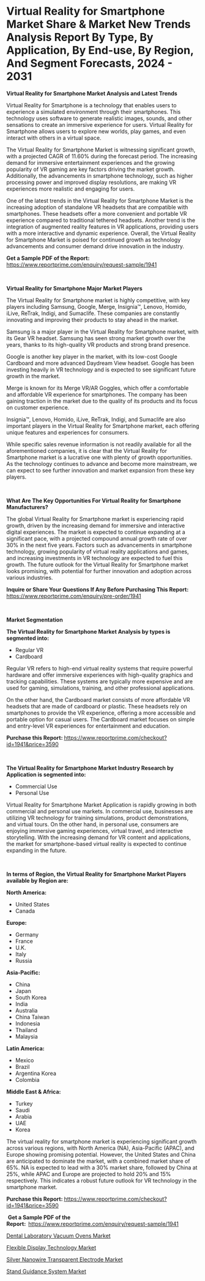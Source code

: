 <p><h1>Virtual Reality for Smartphone Market Share & Market New Trends Analysis Report By Type, By Application, By End-use, By Region, And Segment Forecasts, 2024 - 2031</h1></p><p><strong>Virtual Reality for Smartphone Market Analysis and Latest Trends</strong></p>
<p><p>Virtual Reality for Smartphone is a technology that enables users to experience a simulated environment through their smartphones. This technology uses software to generate realistic images, sounds, and other sensations to create an immersive experience for users. Virtual Reality for Smartphone allows users to explore new worlds, play games, and even interact with others in a virtual space.</p><p>The Virtual Reality for Smartphone Market is witnessing significant growth, with a projected CAGR of 11.60% during the forecast period. The increasing demand for immersive entertainment experiences and the growing popularity of VR gaming are key factors driving the market growth. Additionally, the advancements in smartphone technology, such as higher processing power and improved display resolutions, are making VR experiences more realistic and engaging for users.</p><p>One of the latest trends in the Virtual Reality for Smartphone Market is the increasing adoption of standalone VR headsets that are compatible with smartphones. These headsets offer a more convenient and portable VR experience compared to traditional tethered headsets. Another trend is the integration of augmented reality features in VR applications, providing users with a more interactive and dynamic experience. Overall, the Virtual Reality for Smartphone Market is poised for continued growth as technology advancements and consumer demand drive innovation in the industry.</p></p>
<p><strong>Get a Sample PDF of the Report:&nbsp;</strong> <a href="https://www.reportprime.com/enquiry/request-sample/1941">https://www.reportprime.com/enquiry/request-sample/1941</a></p>
<p>&nbsp;</p>
<p><strong>Virtual Reality for Smartphone Major Market Players</strong></p>
<p><p>The Virtual Reality for Smartphone market is highly competitive, with key players including Samsung, Google, Merge, Insignia™, Lenovo, Homido, iLive, ReTrak, Indigi, and Sumaclife. These companies are constantly innovating and improving their products to stay ahead in the market.</p><p>Samsung is a major player in the Virtual Reality for Smartphone market, with its Gear VR headset. Samsung has seen strong market growth over the years, thanks to its high-quality VR products and strong brand presence.</p><p>Google is another key player in the market, with its low-cost Google Cardboard and more advanced Daydream View headset. Google has been investing heavily in VR technology and is expected to see significant future growth in the market.</p><p>Merge is known for its Merge VR/AR Goggles, which offer a comfortable and affordable VR experience for smartphones. The company has been gaining traction in the market due to the quality of its products and its focus on customer experience.</p><p>Insignia™, Lenovo, Homido, iLive, ReTrak, Indigi, and Sumaclife are also important players in the Virtual Reality for Smartphone market, each offering unique features and experiences for consumers.</p><p>While specific sales revenue information is not readily available for all the aforementioned companies, it is clear that the Virtual Reality for Smartphone market is a lucrative one with plenty of growth opportunities. As the technology continues to advance and become more mainstream, we can expect to see further innovation and market expansion from these key players.</p></p>
<p>&nbsp;</p>
<p><strong>What Are The Key Opportunities For Virtual Reality for Smartphone Manufacturers?</strong></p>
<p><p>The global Virtual Reality for Smartphone market is experiencing rapid growth, driven by the increasing demand for immersive and interactive digital experiences. The market is expected to continue expanding at a significant pace, with a projected compound annual growth rate of over 30% in the next five years. Factors such as advancements in smartphone technology, growing popularity of virtual reality applications and games, and increasing investments in VR technology are expected to fuel this growth. The future outlook for the Virtual Reality for Smartphone market looks promising, with potential for further innovation and adoption across various industries.</p></p>
<p><strong>Inquire or Share Your Questions If Any Before Purchasing This Report:</strong> <a href="https://www.reportprime.com/enquiry/pre-order/1941">https://www.reportprime.com/enquiry/pre-order/1941</a></p>
<p>&nbsp;</p>
<p><strong>Market Segmentation</strong></p>
<p><strong>The Virtual Reality for Smartphone Market Analysis by types is segmented into:</strong></p>
<p><ul><li>Regular VR</li><li>Cardboard</li></ul></p>
<p><p>Regular VR refers to high-end virtual reality systems that require powerful hardware and offer immersive experiences with high-quality graphics and tracking capabilities. These systems are typically more expensive and are used for gaming, simulations, training, and other professional applications. </p><p>On the other hand, the Cardboard market consists of more affordable VR headsets that are made of cardboard or plastic. These headsets rely on smartphones to provide the VR experience, offering a more accessible and portable option for casual users. The Cardboard market focuses on simple and entry-level VR experiences for entertainment and education.</p></p>
<p><strong>Purchase this Report:&nbsp;</strong><a href="https://www.reportprime.com/checkout?id=1941&price=3590">https://www.reportprime.com/checkout?id=1941&price=3590</a></p>
<p>&nbsp;</p>
<p><strong>The Virtual Reality for Smartphone Market Industry Research by Application is segmented into:</strong></p>
<p><ul><li>Commercial Use</li><li>Personal Use</li></ul></p>
<p><p>Virtual Reality for Smartphone Market Application is rapidly growing in both commercial and personal use markets. In commercial use, businesses are utilizing VR technology for training simulations, product demonstrations, and virtual tours. On the other hand, in personal use, consumers are enjoying immersive gaming experiences, virtual travel, and interactive storytelling. With the increasing demand for VR content and applications, the market for smartphone-based virtual reality is expected to continue expanding in the future.</p></p>
<p>&nbsp;</p>
<p><strong>In terms of Region, the Virtual Reality for Smartphone Market Players available by Region are:</strong></p>
<p>
    <p> <strong> North America: </strong>
        <ul>
            <li>United States</li>
            <li>Canada</li>
        </ul>
        </p> 
    <p> <strong> Europe: </strong>
        <ul>
            <li>Germany</li>
            <li>France</li>
            <li>U.K.</li>
            <li>Italy</li>
            <li>Russia</li>
        </ul>
        </p> 
    <p> <strong> Asia-Pacific: </strong>
        <ul>
            <li>China</li>
            <li>Japan</li>
            <li>South Korea</li>
            <li>India</li>
            <li>Australia</li>
            <li>China Taiwan</li>
            <li>Indonesia</li>
            <li>Thailand</li>
            <li>Malaysia</li>
        </ul>
        </p> 
    <p> <strong> Latin America: </strong>
        <ul>
            <li>Mexico</li>
            <li>Brazil</li>
            <li>Argentina Korea</li>
            <li>Colombia</li>
        </ul>
        </p> 
    <p> <strong> Middle East & Africa: </strong>
        <ul>
            <li>Turkey</li>
            <li>Saudi</li>
            <li>Arabia</li>
            <li>UAE</li>
            <li>Korea</li>
        </ul>
    </p>
    </p>
<p><p>The virtual reality for smartphone market is experiencing significant growth across various regions, with North America (NA), Asia-Pacific (APAC), and Europe showing promising potential. However, the United States and China are anticipated to dominate the market, with a combined market share of 65%. NA is expected to lead with a 30% market share, followed by China at 25%, while APAC and Europe are projected to hold 20% and 15% respectively. This indicates a robust future outlook for VR technology in the smartphone market.</p></p>
<p><strong>Purchase this Report: </strong><a href="https://www.reportprime.com/checkout?id=1941&price=3590">https://www.reportprime.com/checkout?id=1941&price=3590</a></p>
<p>&nbsp;<strong>Get a Sample PDF of the Report:&nbsp;&nbsp;</strong><a href="https://www.reportprime.com/enquiry/request-sample/1941">https://www.reportprime.com/enquiry/request-sample/1941</a></p>
<p><strong></strong></p>
<p><p><a href="https://www.linkedin.com/pulse/dental-laboratory-vacuum-ovens-market-challenges-opportunities-5vcbf?trackingId=otAWaSNHReJwein3GA0lBA%3D%3D">Dental Laboratory Vacuum Ovens Market</a></p><p><a href="https://github.com/yoshih12/Market-Research-Report-List-2/blob/main/flexible-display-technology-market.md">Flexible Display Technology Market</a></p><p><a href="https://github.com/jerrycopelandthomaswsqd8q/Market-Research-Report-List-2/blob/main/silver-nanowire-transparent-electrode-market.md">Silver Nanowire Transparent Electrode Market</a></p><p><a href="https://www.linkedin.com/pulse/stand-guidance-system-market-size-share-amp-trends-analysis-pfgcf?trackingId=feNISdhIGehEulO2bInHPg%3D%3D">Stand Guidance System Market</a></p></p>
